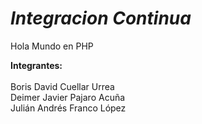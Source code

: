 # <i>Integracion Continua</i>

Hola Mundo en PHP

<b>Integrantes:</b><br><br>
Boris David Cuellar Urrea<br>
Deimer Javier Pajaro Acuña<br>
Julián Andrés Franco López<br>
